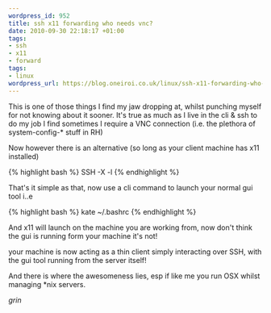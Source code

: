 ```yaml
--- 
wordpress_id: 952
title: ssh x11 forwarding who needs vnc?
date: 2010-09-30 22:18:17 +01:00
tags: 
- ssh
- x11
- forward
tags: 
- linux
wordpress_url: https://blog.oneiroi.co.uk/linux/ssh-x11-forwarding-who-needs-vnc
---
```

This is one of those things I find my jaw dropping at, whilst punching myself for not knowing about it sooner.
It's true as much as I live in the cli & ssh to do my job I find sometimes I require a VNC connection (i.e. the plethora of system-config-* stuff in RH)

Now however there is an alternative (so long as your client machine has x11 installed)

{% highlight bash %}
SSH -X <server ip> -l <user>
{% endhighlight %}

That's it simple as that, now use a cli command to launch your normal gui tool i..e

{% highlight bash %}
kate ~/.bashrc
{% endhighlight %}

And x11 will launch on the machine you are working from, now don't think the gui is running form your machine it's not!

your machine is now acting as a thin client simply interacting over SSH, with the gui tool running from the server itself!

And there is where the awesomeness lies, esp if like me you run OSX whilst managing *nix servers.

*grin*

